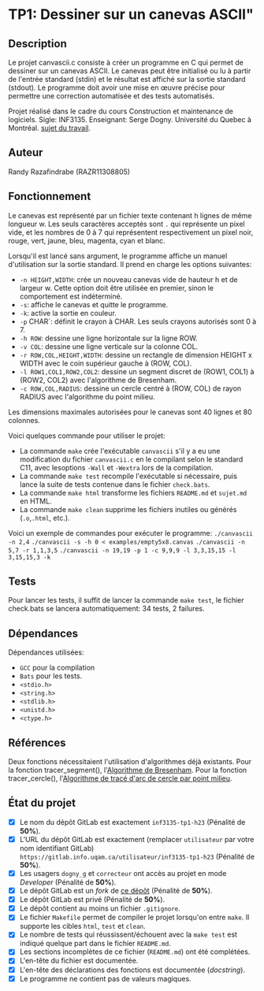 # TP1: Dessiner sur un canevas ASCII"

## Description

Le projet canvascii.c consiste à créer un programme en C qui permet de dessiner sur un canevas ASCII. Le canevas peut être initialisé ou lu à partir de l'entrée standard (stdin) et le résultat est affiché sur la sortie standard (stdout). Le programme doit avoir une mise en œuvre précise pour permettre une correction automatisée et des tests automatisés.

Projet réalisé dans le cadre du cours Construction et maintenance de logiciels. Sigle: INF3135. Enseignant: Serge Dogny.  Université du Quebec à Montréal.
[sujet du travail](sujet.md).

## Auteur

Randy Razafindrabe (RAZR11308805)

## Fonctionnement

Le canevas est représenté par un fichier texte contenant h lignes de même longueur w. Les seuls caractères acceptés sont `.` qui représente un pixel vide, et les nombres de 0 à 7 qui représentent respectivement un pixel noir, rouge, vert, jaune, bleu, magenta, cyan et blanc.

Lorsqu'il est lancé sans argument, le programme affiche un manuel d'utilisation sur la sortie standard. Il prend en charge les options suivantes:

  * `-n HEIGHT,WIDTH`: crée un nouveau canevas vide de hauteur h et de largeur w. Cette option doit être utilisée en premier, sinon le comportement est indéterminé.
  * `-s`: affiche le canevas et quitte le programme.
  * `-k`: active la sortie en couleur.
  * `-p` CHAR`: définit le crayon à CHAR. Les seuls crayons autorisés sont 0 à 7.
  * `-h ROW`: dessine une ligne horizontale sur la ligne ROW.
  * `-v COL`: dessine une ligne verticale sur la colonne COL.
  * `-r ROW,COL,HEIGHT,WIDTH`: dessine un rectangle de dimension HEIGHT x WIDTH avec le coin supérieur gauche à (ROW, COL).
  * `-l ROW1,COL1,ROW2,COL2`: dessine un segment discret de (ROW1, COL1) à (ROW2, COL2) avec l'algorithme de Bresenham.
  * `-c ROW,COL,RADIUS`: dessine un cercle centré à (ROW, COL) de rayon RADIUS avec l'algorithme du point milieu.

Les dimensions maximales autorisées pour le canevas sont 40 lignes et 80 colonnes.

Voici quelques commande pour utiliser le projet:
  * La commande `make` crée l'exécutable `canvascii` s'il y a eu une modification du fichier `canvascii.c` en le compilant selon le standard C11, avec lesoptions `-Wall` et `-Wextra` lors de la compilation.
  * La commande `make test` recompile l'exécutable si nécessaire, puis lance la suite de tests contenue dans le fichier `check.bats`.
  * La commande `make html` transforme les fichiers `README.md` et `sujet.md` en HTML.
  * La commande `make clean` supprime les fichiers inutiles ou générés (`.o`,`.html`, etc.).

Voici un exemple de commandes pour exécuter le programme:
  ```./canvascii -n 2,4```
  ```./canvascii -s -h 0 < examples/empty5x8.canvas```
  ```./canvascii -n 5,7 -r 1,1,3,5```
  ```./canvascii -n 19,19 -p 1 -c 9,9,9 -l 3,3,15,15 -l 3,15,15,3 -k```

## Tests

Pour lancer les tests, il suffit de lancer la commande `make test`, le fichier check.bats se lancera automatiquement: 34 tests, 2 failures.

## Dépendances

Dépendances utilisées:
  * `GCC` pour la compilation 
  * `Bats` pour les tests.
  * `<stdio.h>`
  * `<string.h>`
  * `<stdlib.h>`
  * `<unistd.h>`
  * `<ctype.h>`

## Références

Deux fonctions nécessitaient l'utilisation d'algorithmes déjà existants.
Pour la fonction tracer_segment(), l'[Algorithme de Bresenham](https://en.wikipedia.org/wiki/Bresenham%27s_line_algorithm).
Pour la fonction tracer_cercle(), l'[Algorithme de tracé d'arc de cercle par point milieu](https://rosettacode.org/wiki/Bitmap/Midpoint_circle_algorithm#C).

## État du projet

* [X] Le nom du dépôt GitLab est exactement `inf3135-tp1-h23` (Pénalité de
  **50%**).
* [X] L'URL du dépôt GitLab est exactement (remplacer `utilisateur` par votre
  nom identifiant GitLab) `https://gitlab.info.uqam.ca/utilisateur/inf3135-tp1-h23`
  (Pénalité de **50%**).
* [X] Les usagers `dogny_g` et `correcteur` ont accès au projet en mode *Developer*
  (Pénalité de **50%**).
* [X] Le dépôt GitLab est un *fork* de [ce
  dépôt](https://gitlab.info.uqam.ca/inf3135-sdo/canvascii)
  (Pénalité de **50%**).
* [X] Le dépôt GitLab est privé (Pénalité de **50%**).
* [X] Le dépôt contient au moins un fichier `.gitignore`.
* [X] Le fichier `Makefile` permet de compiler le projet lorsqu'on entre
  `make`. Il supporte les cibles `html`, `test` et `clean`.
* [X] Le nombre de tests qui réussissent/échouent avec la `make test` est
  indiqué quelque part dans le fichier `README.md`.
* [X] Les sections incomplètes de ce fichier (`README.md`) ont été complétées.
* [X] L'en-tête du fichier est documentée.
* [X] L'en-tête des déclarations des fonctions est documentée (*docstring*).
* [X] Le programme ne contient pas de valeurs magiques.
